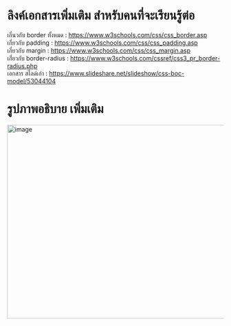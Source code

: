 <h1>ลิงค์เอกสารเพิ่มเติม สำหรับคนที่จะเรียนรู้ต่อ</h1>

เกี่นวกับ border ทั้งหมด : https://www.w3schools.com/css/css_border.asp <br>
เกี่ยวกับ padding : https://www.w3schools.com/css/css_padding.asp <br>
เกี่ยวกับ margin : https://www.w3schools.com/css/css_margin.asp <br>
เกี่่ยวกับ border-radius : https://www.w3schools.com/cssref/css3_pr_border-radius.php <br>
เอกสาร สไลด์เก่า : https://www.slideshare.net/slideshow/css-boc-model/53044104 <br>


<h1>รูปภาพอธิบาย เพิ่มเติม</h1>
<img width="802" height="450" alt="image" src="https://github.com/user-attachments/assets/be17ef52-e519-45b4-803c-b8b98503199c" />

